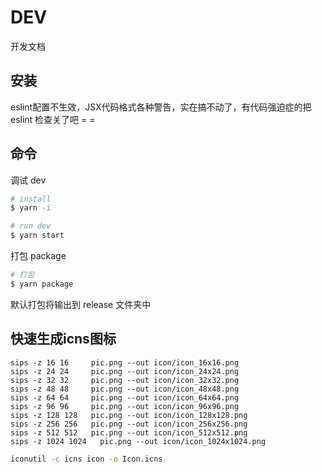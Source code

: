 # DEV

开发文档

## 安装

eslint配置不生效，JSX代码格式各种警告，实在搞不动了，有代码强迫症的把eslint 检查关了吧 = =

## 命令

调试 dev

```sh
# install
$ yarn -i

# run dev
$ yarn start
```

打包 package

```sh
# 打包
$ yarn package
```

默认打包将输出到 release 文件夹中

## 快速生成icns图标

```
sips -z 16 16     pic.png --out icon/icon_16x16.png
sips -z 24 24     pic.png --out icon/icon_24x24.png
sips -z 32 32     pic.png --out icon/icon_32x32.png
sips -z 48 48     pic.png --out icon/icon_48x48.png
sips -z 64 64     pic.png --out icon/icon_64x64.png
sips -z 96 96     pic.png --out icon/icon_96x96.png
sips -z 128 128   pic.png --out icon/icon_128x128.png
sips -z 256 256   pic.png --out icon/icon_256x256.png
sips -z 512 512   pic.png --out icon/icon_512x512.png
sips -z 1024 1024   pic.png --out icon/icon_1024x1024.png
```

```sh
iconutil -c icns icon -o Icon.icns
```
